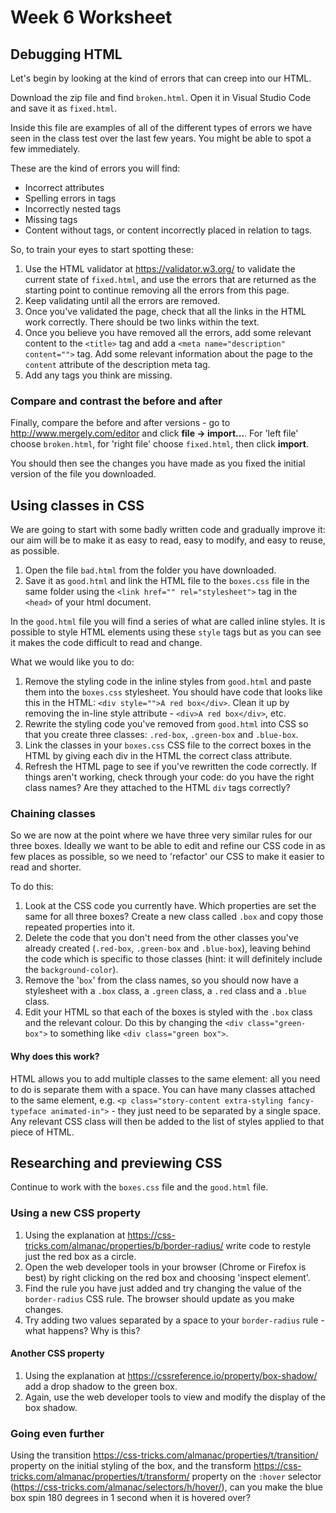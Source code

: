# Week 6 Worksheet

## Debugging HTML

Let's begin by looking at the kind of errors that can creep into our HTML.

Download the zip file and find `broken.html`. Open it in Visual Studio Code and save it as `fixed.html`.

Inside this file are examples of all of the different types of errors we have seen in the class test over the last few years. You might be able to spot a few immediately.

These are the kind of errors you will find:
* Incorrect attributes
* Spelling errors in tags
* Incorrectly nested tags
* Missing tags
* Content without tags, or content incorrectly placed in relation to tags.

So, to train your eyes to start spotting these:

1. Use the HTML validator at https://validator.w3.org/ to validate the current state of `fixed.html`, and use the errors that are returned as the starting point to continue removing all the errors from this page.
2. Keep validating until all the errors are removed.
3. Once you've validated the page, check that all the links in the HTML work correctly. There should be two links within the text.
4. Once you believe you have removed all the errors, add some relevant content to the `<title>` tag and add a `<meta name="description" content="">` tag. Add some relevant information about the page to the `content` attribute of the description meta tag.
5. Add any tags you think are missing.

### Compare and contrast the before and after

Finally, compare the before and after versions - go to http://www.mergely.com/editor and click **file -> import...**. For 'left file' choose `broken.html`, for 'right file' choose `fixed.html`, then click **import**. 

You should then see the changes you have made as you fixed the initial version of the file you downloaded.

## Using classes in CSS

We are going to start with some badly written code and gradually improve it: our aim will be to make it as easy to read, easy to modify, and easy to reuse, as possible.

1. Open the file `bad.html` from the folder you have downloaded.
2. Save it as `good.html` and link the HTML file to the `boxes.css` file in the same folder using the `<link href="" rel="stylesheet">` tag in the `<head>` of your html document.

In the `good.html` file you will find a series of what are called inline styles. It is possible to style HTML elements using these `style` tags but as you can see it makes the code difficult to read and change.

What we would like you to do:

1. Remove the styling code in the inline styles from `good.html` and paste them into the `boxes.css` stylesheet. You should have code that looks like this in the HTML: `<div style="">A red box</div>`. Clean it up by removing the in-line style attribute - `<div>A red box</div>`, etc.
2. Rewrite the styling code you've removed from `good.html` into CSS so that you create three classes: `.red-box`, `.green-box` and `.blue-box`.
3. Link the classes in your `boxes.css` CSS file to the correct boxes in the HTML by giving each div in the HTML the correct class attribute.
4. Refresh the HTML page to see if you've rewritten the code correctly. If things aren't working, check through your code: do you have the right class names? Are they attached to the HTML `div` tags correctly?

### Chaining classes

So we are now at the point where we have three very similar rules for our three boxes. Ideally we want to be able to edit and refine our CSS code in as few places as possible, so we need to 'refactor' our CSS to make it easier to read and shorter.

To do this:

1. Look at the CSS code you currently have. Which properties are set the same for all three boxes? Create a new class called `.box` and copy those repeated properties into it.
2. Delete the code that you don't need from the other classes you've already created (`.red-box`, `.green-box` and `.blue-box`), leaving behind the code which is specific to those classes (hint: it will definitely include the `background-color`).
3. Remove the '`box`' from the class names, so you should now have a stylesheet with a `.box` class, a `.green` class, a `.red` class and a `.blue` class.
4. Edit your HTML so that each of the boxes is styled with the `.box` class and the relevant colour. Do this by changing the `<div class="green-box">` to something like `<div class="green box">`.

#### Why does this work?

HTML allows you to add multiple classes to the same element: all you need to do is separate them with a space. You can have many classes attached to the same element, e.g. `<p class="story-content extra-styling fancy-typeface animated-in">` - they just need to be separated by a single space. Any relevant CSS class will then be added to the list of styles applied to that piece of HTML.

## Researching and previewing CSS

Continue to work with the `boxes.css` file and the `good.html` file.

### Using a new CSS property

1. Using the explanation at https://css-tricks.com/almanac/properties/b/border-radius/ write code to restyle just the red box as a circle.
2. Open the web developer tools in your browser (Chrome or Firefox is best) by right clicking on the red box and choosing 'inspect element'. 
3. Find the rule you have just added and try changing the value of the `border-radius` CSS rule. The browser should update as you make changes. 
4. Try adding two values separated by a space to your `border-radius` rule - what happens? Why is this?

#### Another CSS property

1. Using the explanation at https://cssreference.io/property/box-shadow/ add a drop shadow to the green box.
2. Again, use the web developer tools to view and modify the display of the box shadow.

### Going even further

Using the transition https://css-tricks.com/almanac/properties/t/transition/ property on the initial styling of the box, and the transform https://css-tricks.com/almanac/properties/t/transform/ property on the `:hover` selector (https://css-tricks.com/almanac/selectors/h/hover/), can you make the blue box spin 180 degrees in 1 second when it is hovered over? 
